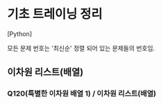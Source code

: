 # 기초 트레이닝 정리

[Python] 

모든 문제 번호는 '최신순' 정렬 되어 있는 문제들의 번호임.

## 이차원 리스트(배열)

### Q120(특별한 이차원 배열 1) / 이차원 리스트(배열)
```Python

